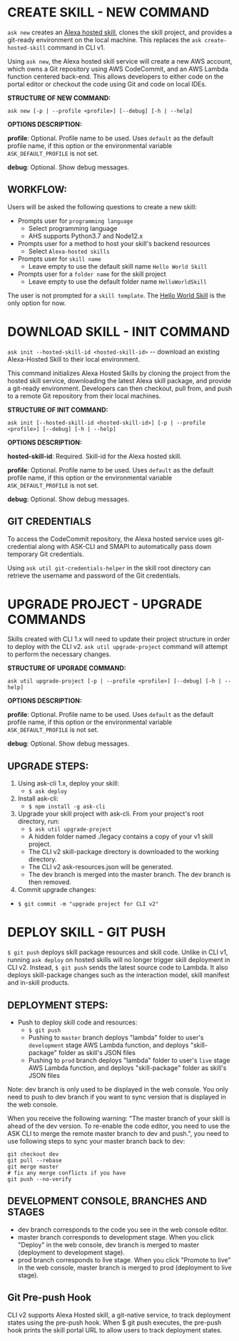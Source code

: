 # CREATE SKILL - NEW COMMAND

`ask new` creates an [Alexa hosted skill](https://developer.amazon.com/en-US/docs/alexa/hosted-skills/build-a-skill-end-to-end-using-an-alexa-hosted-skill.html), clones the skill project, and provides a git-ready environment on the local machine. This replaces the `ask create-hosted-skill` command in CLI v1.

Using `ask new`, the Alexa hosted skill service will create a new AWS account, which owns a Git repository using AWS CodeCommit, and an AWS Lambda function centered back-end. This allows developers to either code on the portal editor or checkout the code using Git and code on local IDEs.

**STRUCTURE OF NEW COMMAND:**

`ask new [-p | --profile <profile>] [--debug] [-h | --help]`

**OPTIONS DESCRIPTION:**

**profile**: Optional. Profile name to be used. Uses `default` as the default profile name, if this option or the environmental variable `ASK_DEFAULT_PROFILE` is not set.

**debug**: Optional. Show debug messages.



## WORKFLOW:

Users will be asked the following questions to create a new skill:

* Prompts user for `programming language`
	* Select programming language
	* AHS supports Python3.7 and Node12.x
* Prompts user for a method to host your skill's backend resources
	* Select `Alexa-hosted skills`
* Prompts user for `skill name`
 	 * Leave empty to use the default skill name  `Hello World Skill`
* Prompts user for a `folder name` for the skill project
 	 * Leave empty to use the default folder name  `HelloWorldSkill`

The user is not prompted for a `skill template`. The [Hello World Skill](https://github.com/alexa/skill-sample-nodejs-hello-world) is the only option for now.



# DOWNLOAD SKILL - INIT COMMAND

`ask init --hosted-skill-id <hosted-skill-id>` -- download an existing Alexa-Hosted Skill to their local environment.

This command initializes Alexa Hosted Skills by cloning the project from the hosted skill service, downloading the latest Alexa skill package, and provide a git-ready environment. Developers can then checkout, pull from, and push to a remote Git repository from their local machines.


**STRUCTURE OF INIT COMMAND:**

`ask init [--hosted-skill-id <hosted-skill-id>] [-p | --profile <profile>] [--debug] [-h | --help]`

**OPTIONS DESCRIPTION:**

**hosted-skill-id**: Required. Skill-id for the Alexa hosted skill.

**profile**: Optional. Profile name to be used. Uses `default` as the default profile name, if this option or the environmental variable `ASK_DEFAULT_PROFILE` is not set.

**debug**: Optional. Show debug messages.



## GIT CREDENTIALS

To access the CodeCommit repository, the Alexa hosted service uses git-credential along with ASK-CLI and SMAPI to automatically pass down temporary Git credentials.

Using `ask util git-credentials-helper` in the skill root directory can retrieve the username and password of the Git credentials.



# UPGRADE PROJECT - UPGRADE COMMANDS

Skills created with CLI 1.x will need to update their project structure in order to deploy with the CLI v2.
`ask util upgrade-project` command will attempt to perform the necessary changes.

**STRUCTURE OF UPGRADE COMMAND:**

`ask util upgrade-project [-p | --profile <profile>] [--debug] [-h | --help]`

**OPTIONS DESCRIPTION:**

**profile**: Optional. Profile name to be used. Uses `default` as the default profile name, if this option or the environmental variable `ASK_DEFAULT_PROFILE` is not set.

**debug**: Optional. Show debug messages.


## UPGRADE STEPS:
1. Using ask-cli 1.x, deploy your skill:
	* `$ ask deploy`
2. Install ask-cli:
	* `$ npm install -g ask-cli`
3. Upgrade your skill project with ask-cli. From your project's root directory, run:
	* `$ ask util upgrade-project`
    * A hidden folder named ./legacy contains a copy of your v1 skill project.
    * The CLI v2 skill-package directory is downloaded to the working directory.
    * The CLI v2 ask-resources.json will be generated.
    * The dev branch is merged into the master branch. The dev branch is then removed.
4. Commit upgrade changes:
  * `$ git commit -m "upgrade project for CLI v2"`



# DEPLOY SKILL - GIT PUSH

`$ git push` deploys skill package resources and skill code.
Unlike in CLI v1, running `ask deploy` on hosted skills will no longer trigger skill deployment in CLI v2.
Instead, `$ git push` sends the latest source code to Lambda.  It also deploys skill-package changes such as the interaction model, skill manifest and in-skill products.

## DEPLOYMENT STEPS:
* Push to deploy skill code and resources:
	* `$ git push`
  * Pushing to `master` branch deploys "lambda" folder to user's `development` stage AWS Lambda function, and deploys "skill-package" folder as skill's JSON files
  * Pushing to `prod` branch deploys "lambda" folder to user's `live` stage AWS Lambda function, and deploys "skill-package" folder as skill's JSON files


Note: dev branch is only used to be displayed in the web console. You only need to push to dev branch if you want to sync version that is displayed in the web console.

When you receive the following warning: "The master branch of your skill is ahead of the dev version. To re-enable the code editor, you need to use the ASK CLI to merge the remote master branch to dev and push.", you need to use following steps to sync your master branch back to dev:

```
git checkout dev
git pull --rebase
git merge master
# fix any merge conflicts if you have
git push --no-verify
```
  
## DEVELOPMENT CONSOLE, BRANCHES AND STAGES

* dev branch corresponds to the code you see in the web console editor.
* master branch corresponds to development stage. When you click "Deploy" in the web console, dev branch is merged to master (deployment to development stage).
* prod branch corresponds to live stage. When you click "Promote to live" in the web console, master branch is merged to prod (deployment to live stage).

## Git Pre-push Hook

CLI v2 supports Alexa Hosted skill, a git-native service, to track deployment states using the pre-push hook. When $ git push executes, the pre-push hook prints the skill portal URL to allow users to track deployment states.


